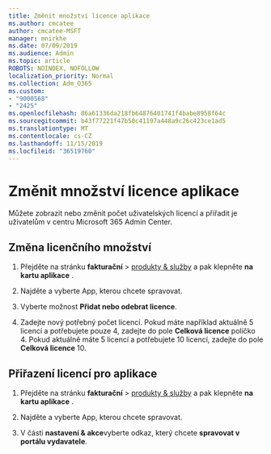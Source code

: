 ```yaml
---
title: Změnit množství licence aplikace
ms.author: cmcatee
author: cmcatee-MSFT
manager: mnirkhe
ms.date: 07/09/2019
ms.audience: Admin
ms.topic: article
ROBOTS: NOINDEX, NOFOLLOW
localization_priority: Normal
ms.collection: Adm_O365
ms.custom:
- "9000568"
- "2425"
ms.openlocfilehash: 86a61336da218fb64876401741f4babe8958f64c
ms.sourcegitcommit: b43f77221f47b50c41197a448a9c26c423ce1ad5
ms.translationtype: MT
ms.contentlocale: cs-CZ
ms.lasthandoff: 11/15/2019
ms.locfileid: "36519760"
---
```

# <a name="change-app-license-quantity"></a>Změnit množství licence aplikace

Můžete zobrazit nebo změnit počet uživatelských licencí a přiřadit je uživatelům v centru Microsoft 365 Admin Center. 

## <a name="to-change-license-quantity"></a>Změna licenčního množství

1. Přejděte na stránku **fakturační** > [produkty & služby](https://go.microsoft.com/fwlink/p/?linkid=842054) a pak klepněte **na kartu aplikace** .

2. Najděte a vyberte App, kterou chcete spravovat.  

3. Vyberte možnost **Přidat nebo odebrat licence**.

4. Zadejte nový potřebný počet licencí. Pokud máte například aktuálně 5 licencí a potřebujete pouze 4, zadejte do pole **Celková licence** políčko 4. Pokud aktuálně máte 5 licencí a potřebujete 10 licencí, zadejte do pole **Celková licence** 10.

## <a name="to-assign-app-licenses"></a>Přiřazení licencí pro aplikace

1. Přejděte na stránku **fakturační** > [produkty & služby](https://go.microsoft.com/fwlink/p/?linkid=842054) a pak klepněte **na kartu aplikace** .

2. Najděte a vyberte App, kterou chcete spravovat.  

3. V části **nastavení & akce**vyberte odkaz, který chcete **spravovat v portálu vydavatele**.